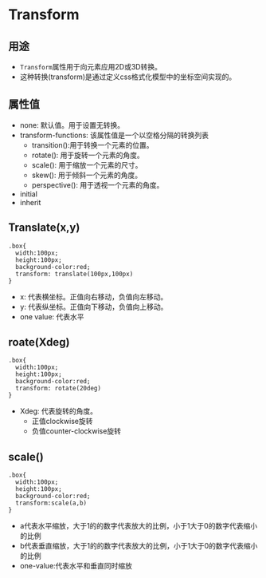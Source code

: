 # Transform

## 用途
- `Transform`属性用于向元素应用2D或3D转换。
- 这种转换(transform)是通过定义css格式化模型中的坐标空间实现的。

## 属性值
- none: 默认值。用于设置无转换。
- transform-functions: 该属性值是一个以空格分隔的转换列表
  - transition():用于转换一个元素的位置。
  - rotate(): 用于旋转一个元素的角度。
  - scale(): 用于缩放一个元素的尺寸。
  - skew(): 用于倾斜一个元素的角度。
  - perspective(): 用于透视一个元素的角度。
- initial
- inherit

## Translate(x,y)
```
.box{
  width:100px;
  height:100px;
  background-color:red;
  transform: translate(100px,100px)
}
```
- x: 代表横坐标。正值向右移动，负值向左移动。
- y: 代表纵坐标。正值向下移动，负值向上移动。
- one value: 代表水平

## roate(Xdeg)
```
.box{
  width:100px;
  height:100px;
  background-color:red;
  transform: rotate(20deg)
}
```
- Xdeg: 代表旋转的角度。
  - 正值clockwise旋转
  - 负值counter-clockwise旋转

## scale()
```
.box{
  width:100px;
  height:100px;
  background-color:red;
  transform:scale(a,b)
}
```
- a代表水平缩放，大于1的的数字代表放大的比例，小于1大于0的数字代表缩小的比例
- b代表垂直缩放，大于1的的数字代表放大的比例，小于1大于0的数字代表缩小的比例
- one-value:代表水平和垂直同时缩放
